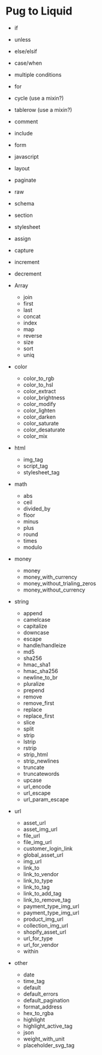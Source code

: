 # Pug to Liquid

- if
- unless
- else/elsif
- case/when
- multiple conditions

- for
- cycle (use a mixin?)
- tablerow (use a mixin?)

- comment
- include
- form
- javascript
- layout
- paginate
- raw
- schema
- section
- stylesheet

- assign
- capture
- increment
- decrement

- Array
    - join
    - first
    - last
    - concat
    - index
    - map
    - reverse
    - size
    - sort
    - uniq
- color
    - color_to_rgb
    - color_to_hsl
    - color_extract
    - color_brightness
    - color_modify
    - color_lighten
    - color_darken
    - color_saturate
    - color_desaturate
    - color_mix
- html
    - img_tag
    - script_tag
    - stylesheet_tag
- math
    - abs
    - ceil
    - divided_by
    - floor
    - minus
    - plus
    - round
    - times
    - modulo
- money
    - money
    - money_with_currency
    - money_without_trialing_zeros
    - money_without_currency
- string
    - append
    - camelcase
    - capitalize
    - downcase
    - escape
    - handle/handleize
    - md5
    - sha256
    - hmac_sha1
    - hmac_sha256
    - newline_to_br
    - pluralize
    - prepend
    - remove
    - remove_first
    - replace
    - replace_first
    - slice
    - split
    - strip
    - lstrip
    - rstrip
    - strip_html
    - strip_newlines
    - truncate
    - truncatewords
    - upcase
    - url_encode
    - url_escape
    - url_param_escape
- url
    - asset_url
    - asset_img_url
    - file_url
    - file_img_url
    - customer_login_link
    - global_asset_url
    - img_url
    - link_to
    - link_to_vendor
    - link_to_type
    - link_to_tag
    - link_to_add_tag
    - link_to_remove_tag
    - payment_type_img_url
    - payment_type_img_url
    - product_img_url
    - collection_img_url
    - shopify_asset_url
    - url_for_type
    - url_for_vendor
    - within
- other
    - date
    - time_tag
    - default
    - default_errors
    - default_pagination
    - format_address
    - hex_to_rgba
    - highlight
    - highlight_active_tag
    - json
    - weight_with_unit
    - placeholder_svg_tag